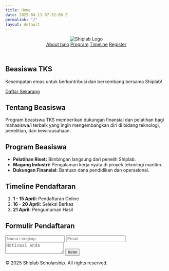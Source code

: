 ```yaml
---
title: Home
date: 2025-04-11 07:32:00 Z
permalink: "/"
layout: default
---
```


<!DOCTYPE html>
<html lang="en">
<head>
  <meta charset="UTF-8" />
  <meta name="viewport" content="width=device-width, initial-scale=1.0" />
  <title>Shiplab - Scholarship</title>
  <link rel="stylesheet" href="/uploads/style.css" />
  <link rel="preconnect" href="https://fonts.googleapis.com">
  <link rel="preconnect" href="https://fonts.gstatic.com" crossorigin>
  <link href="https://fonts.googleapis.com/css2?family=Inter:wght@400;600;700&display=swap" rel="stylesheet">
</head>
<body>
  <header class="header">
    <div class="container">
      <img src="/images/logo.png" alt="Shiplab Logo" class="logo">
      <nav class="nav">
        <a href="#about">About halo</a>
        <a href="#program">Program</a>
        <a href="#timeline">Timeline</a>
        <a href="#register">Register</a>
      </nav>
    </div>
  </header>

  <section class="hero">
    <div class="container">
      <h1>Beasiswa TKS</h1>
      <p>Kesempatan emas untuk berkontribusi dan berkembang bersama Shiplab!</p>
      <a href="#register" class="btn-primary">Daftar Sekarang</a>
    </div>
  </section>

  <section id="about" class="section">
    <div class="container">
      <h2>Tentang Beasiswa</h2>
      <p>Program beasiswa TKS memberikan dukungan finansial dan pelatihan bagi mahasiswa/i terbaik yang ingin mengembangkan diri di bidang teknologi, penelitian, dan kewirausahaan.</p>
    </div>
  </section>

  <section id="program" class="section section-alt">
    <div class="container">
      <h2>Program Beasiswa</h2>
      <ul class="program-list">
        <li><strong>Pelatihan Riset:</strong> Bimbingan langsung dari peneliti Shiplab.</li>
        <li><strong>Magang Industri:</strong> Pengalaman kerja nyata di proyek teknologi maritim.</li>
        <li><strong>Dukungan Finansial:</strong> Bantuan dana pendidikan dan operasional.</li>
      </ul>
    </div>
  </section>

  <section id="timeline" class="section">
    <div class="container">
      <h2>Timeline Pendaftaran</h2>
      <ol class="timeline">
        <li><strong>1 - 15 April:</strong> Pendaftaran Online</li>
        <li><strong>16 - 20 April:</strong> Seleksi Berkas</li>
        <li><strong>21 April:</strong> Pengumuman Hasil</li>
      </ol>
    </div>
  </section>

  <section id="register" class="section section-alt">
    <div class="container">
      <h2>Formulir Pendaftaran</h2>
      <form class="form-register">
        <input type="text" placeholder="Nama Lengkap" required>
        <input type="email" placeholder="Email" required>
        <textarea placeholder="Motivasi Anda" required></textarea>
        <button type="submit" class="btn-primary">Kirim</button>
      </form>
    </div>
  </section>

  <footer class="footer">
    <div class="container">
      <p>&copy; 2025 Shiplab Scholarship. All rights reserved.</p>
    </div>
  </footer>
</body>
</html>
